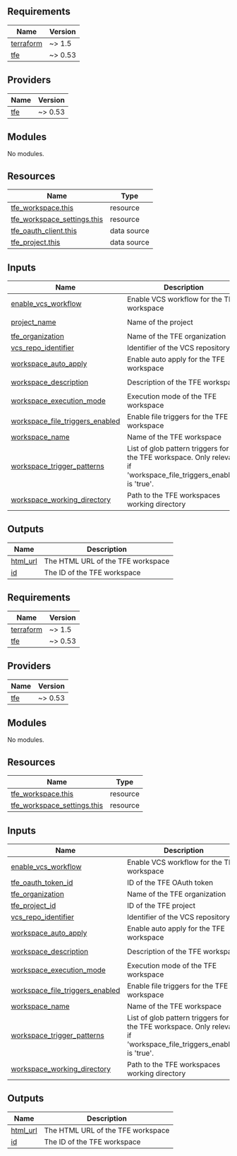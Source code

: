 <!-- BEGIN_TF_DOCS -->
## Requirements

| Name | Version |
|------|---------|
| <a name="requirement_terraform"></a> [terraform](#requirement\_terraform) | ~> 1.5 |
| <a name="requirement_tfe"></a> [tfe](#requirement\_tfe) | ~> 0.53 |

## Providers

| Name | Version |
|------|---------|
| <a name="provider_tfe"></a> [tfe](#provider\_tfe) | ~> 0.53 |

## Modules

No modules.

## Resources

| Name | Type |
|------|------|
| [tfe_workspace.this](https://registry.terraform.io/providers/hashicorp/tfe/latest/docs/resources/workspace) | resource |
| [tfe_workspace_settings.this](https://registry.terraform.io/providers/hashicorp/tfe/latest/docs/resources/workspace_settings) | resource |
| [tfe_oauth_client.this](https://registry.terraform.io/providers/hashicorp/tfe/latest/docs/data-sources/oauth_client) | data source |
| [tfe_project.this](https://registry.terraform.io/providers/hashicorp/tfe/latest/docs/data-sources/project) | data source |

## Inputs

| Name | Description | Type | Default | Required |
|------|-------------|------|---------|:--------:|
| <a name="input_enable_vcs_workflow"></a> [enable\_vcs\_workflow](#input\_enable\_vcs\_workflow) | Enable VCS workflow for the TFE workspace | `bool` | `false` | no |
| <a name="input_project_name"></a> [project\_name](#input\_project\_name) | Name of the project | `string` | `"Default Project"` | no |
| <a name="input_tfe_organization"></a> [tfe\_organization](#input\_tfe\_organization) | Name of the TFE organization | `string` | n/a | yes |
| <a name="input_vcs_repo_identifier"></a> [vcs\_repo\_identifier](#input\_vcs\_repo\_identifier) | Identifier of the VCS repository | `string` | `null` | no |
| <a name="input_workspace_auto_apply"></a> [workspace\_auto\_apply](#input\_workspace\_auto\_apply) | Enable auto apply for the TFE workspace | `bool` | `null` | no |
| <a name="input_workspace_description"></a> [workspace\_description](#input\_workspace\_description) | Description of the TFE workspace | `string` | `"Created by Terraform."` | no |
| <a name="input_workspace_execution_mode"></a> [workspace\_execution\_mode](#input\_workspace\_execution\_mode) | Execution mode of the TFE workspace | `string` | `"local"` | no |
| <a name="input_workspace_file_triggers_enabled"></a> [workspace\_file\_triggers\_enabled](#input\_workspace\_file\_triggers\_enabled) | Enable file triggers for the TFE workspace | `bool` | `false` | no |
| <a name="input_workspace_name"></a> [workspace\_name](#input\_workspace\_name) | Name of the TFE workspace | `string` | n/a | yes |
| <a name="input_workspace_trigger_patterns"></a> [workspace\_trigger\_patterns](#input\_workspace\_trigger\_patterns) | List of glob pattern triggers for the TFE workspace. Only relevant if 'workspace\_file\_triggers\_enabled' is 'true'. | `list(string)` | `null` | no |
| <a name="input_workspace_working_directory"></a> [workspace\_working\_directory](#input\_workspace\_working\_directory) | Path to the TFE workspaces working directory | `string` | `null` | no |

## Outputs

| Name | Description |
|------|-------------|
| <a name="output_html_url"></a> [html\_url](#output\_html\_url) | The HTML URL of the TFE workspace |
| <a name="output_id"></a> [id](#output\_id) | The ID of the TFE workspace |
<!-- END_TF_DOCS -->
<!-- BEGINNING OF PRE-COMMIT-TERRAFORM DOCS HOOK -->
## Requirements

| Name | Version |
|------|---------|
| <a name="requirement_terraform"></a> [terraform](#requirement\_terraform) | ~> 1.5 |
| <a name="requirement_tfe"></a> [tfe](#requirement\_tfe) | ~> 0.53 |

## Providers

| Name | Version |
|------|---------|
| <a name="provider_tfe"></a> [tfe](#provider\_tfe) | ~> 0.53 |

## Modules

No modules.

## Resources

| Name | Type |
|------|------|
| [tfe_workspace.this](https://registry.terraform.io/providers/hashicorp/tfe/latest/docs/resources/workspace) | resource |
| [tfe_workspace_settings.this](https://registry.terraform.io/providers/hashicorp/tfe/latest/docs/resources/workspace_settings) | resource |

## Inputs

| Name | Description | Type | Default | Required |
|------|-------------|------|---------|:--------:|
| <a name="input_enable_vcs_workflow"></a> [enable\_vcs\_workflow](#input\_enable\_vcs\_workflow) | Enable VCS workflow for the TFE workspace | `bool` | `false` | no |
| <a name="input_tfe_oauth_token_id"></a> [tfe\_oauth\_token\_id](#input\_tfe\_oauth\_token\_id) | ID of the TFE OAuth token | `string` | n/a | yes |
| <a name="input_tfe_organization"></a> [tfe\_organization](#input\_tfe\_organization) | Name of the TFE organization | `string` | n/a | yes |
| <a name="input_tfe_project_id"></a> [tfe\_project\_id](#input\_tfe\_project\_id) | ID of the TFE project | `string` | n/a | yes |
| <a name="input_vcs_repo_identifier"></a> [vcs\_repo\_identifier](#input\_vcs\_repo\_identifier) | Identifier of the VCS repository | `string` | `null` | no |
| <a name="input_workspace_auto_apply"></a> [workspace\_auto\_apply](#input\_workspace\_auto\_apply) | Enable auto apply for the TFE workspace | `bool` | `null` | no |
| <a name="input_workspace_description"></a> [workspace\_description](#input\_workspace\_description) | Description of the TFE workspace | `string` | `"Created by Terraform."` | no |
| <a name="input_workspace_execution_mode"></a> [workspace\_execution\_mode](#input\_workspace\_execution\_mode) | Execution mode of the TFE workspace | `string` | `"local"` | no |
| <a name="input_workspace_file_triggers_enabled"></a> [workspace\_file\_triggers\_enabled](#input\_workspace\_file\_triggers\_enabled) | Enable file triggers for the TFE workspace | `bool` | `false` | no |
| <a name="input_workspace_name"></a> [workspace\_name](#input\_workspace\_name) | Name of the TFE workspace | `string` | n/a | yes |
| <a name="input_workspace_trigger_patterns"></a> [workspace\_trigger\_patterns](#input\_workspace\_trigger\_patterns) | List of glob pattern triggers for the TFE workspace. Only relevant if 'workspace\_file\_triggers\_enabled' is 'true'. | `list(string)` | `null` | no |
| <a name="input_workspace_working_directory"></a> [workspace\_working\_directory](#input\_workspace\_working\_directory) | Path to the TFE workspaces working directory | `string` | `null` | no |

## Outputs

| Name | Description |
|------|-------------|
| <a name="output_html_url"></a> [html\_url](#output\_html\_url) | The HTML URL of the TFE workspace |
| <a name="output_id"></a> [id](#output\_id) | The ID of the TFE workspace |
<!-- END OF PRE-COMMIT-TERRAFORM DOCS HOOK -->
